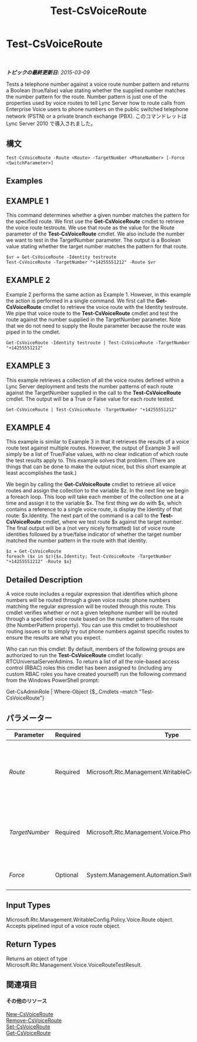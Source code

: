 ﻿---
title: Test-CsVoiceRoute
TOCTitle: Test-CsVoiceRoute
ms:assetid: 39d5012d-7beb-41c6-ac94-51011da04872
ms:mtpsurl: https://technet.microsoft.com/ja-jp/library/Gg425873(v=OCS.15)
ms:contentKeyID: 48271798
ms.date: 05/19/2016
mtps_version: v=OCS.15
ms.translationtype: HT
---

# Test-CsVoiceRoute

 

_**トピックの最終更新日:** 2015-03-09_

Tests a telephone number against a voice route number pattern and returns a Boolean (true/false) value stating whether the supplied number matches the number pattern for the route. Number pattern is just one of the properties used by voice routes to tell Lync Server how to route calls from Enterprise Voice users to phone numbers on the public switched telephone network (PSTN) or a private branch exchange (PBX). このコマンドレットは Lync Server 2010 で導入されました。

## 構文

    Test-CsVoiceRoute -Route <Route> -TargetNumber <PhoneNumber> [-Force <SwitchParameter>]

## Examples

## EXAMPLE 1

This command determines whether a given number matches the pattern for the specified route. We first use the **Get-CsVoiceRoute** cmdlet to retrieve the voice route testroute. We use that route as the value for the Route parameter of the **Test-CsVoiceRoute** cmdlet. We also include the number we want to test in the TargetNumber parameter. The output is a Boolean value stating whether the target number matches the pattern for that route.

    $vr = Get-CsVoiceRoute -Identity testroute
    Test-CsVoiceRoute -TargetNumber "+14255551212" -Route $vr

## EXAMPLE 2

Example 2 performs the same action as Example 1. However, in this example the action is performed in a single command. We first call the **Get-CsVoiceRoute** cmdlet to retrieve the voice route with the Identity testroute. We pipe that voice route to the **Test-CsVoiceRoute** cmdlet and test the route against the number supplied in the TargetNumber parameter. Note that we do not need to supply the Route parameter because the route was piped in to the cmdlet.

    Get-CsVoiceRoute -Identity testroute | Test-CsVoiceRoute -TargetNumber "+14255551212"

## EXAMPLE 3

This example retrieves a collection of all the voice routes defined within a Lync Server deployment and tests the number patterns of each route against the TargetNumber supplied in the call to the **Test-CsVoiceRoute** cmdlet. The output will be a True or False value for each route tested.

    Get-CsVoiceRoute | Test-CsVoiceRoute -TargetNumber "+14255551212"

## EXAMPLE 4

This example is similar to Example 3 in that it retrieves the results of a voice route test against multiple routes. However, the output of Example 3 will simply be a list of True/False values, with no clear indication of which route the test results apply to. This example solves that problem. (There are things that can be done to make the output nicer, but this short example at least accomplishes the task.)

We begin by calling the **Get-CsVoiceRoute** cmdlet to retrieve all voice routes and assign the collection to the variable $z. In the next line we begin a foreach loop. This loop will take each member of the collection one at a time and assign it to the variable $x. The first thing we do with $x, which contains a reference to a single voice route, is display the Identity of that route: $x.Identity. The next part of the command is a call to the **Test-CsVoiceRoute** cmdlet, where we test route $x against the target number. The final output will be a (not very nicely formatted) list of voice route identities followed by a true/false indicator of whether the target number matched the number pattern in the route with that identity.

    $z = Get-CsVoiceRoute
    foreach ($x in $z){$x.Identity; Test-CsVoiceRoute -TargetNumber "+14255551212" -Route $x}

## Detailed Description

A voice route includes a regular expression that identifies which phone numbers will be routed through a given voice route: phone numbers matching the regular expression will be routed through this route. This cmdlet verifies whether or not a given telephone number will be routed through a specified voice route based on the number pattern of the route (the NumberPattern property). You can use this cmdlet to troubleshoot routing issues or to simply try out phone numbers against specific routes to ensure the results are what you expect.

Who can run this cmdlet: By default, members of the following groups are authorized to run the **Test-CsVoiceRoute** cmdlet locally: RTCUniversalServerAdmins. To return a list of all the role-based access control (RBAC) roles this cmdlet has been assigned to (including any custom RBAC roles you have created yourself) run the following command from the Windows PowerShell prompt:

Get-CsAdminRole | Where-Object {$\_.Cmdlets –match "Test-CsVoiceRoute"}

## パラメーター


<table>
<colgroup>
<col style="width: 25%" />
<col style="width: 25%" />
<col style="width: 25%" />
<col style="width: 25%" />
</colgroup>
<thead>
<tr class="header">
<th>Parameter</th>
<th>Required</th>
<th>Type</th>
<th>Description</th>
</tr>
</thead>
<tbody>
<tr class="odd">
<td><p><em>Route</em></p></td>
<td><p>Required</p></td>
<td><p>Microsoft.Rtc.Management.WritableConfig.Policy.Voice.Route</p></td>
<td><p>An object containing a reference to the voice route against which you want to test the number specified in the TargetNumber parameter. You can retrieve a voice route object by calling the <strong>Get-CsVoiceRoute</strong> cmdlet.</p>
<p>Full Data Type: Microsoft.Rtc.Management.WritableConfig.Policy.Voice.Route</p></td>
</tr>
<tr class="even">
<td><p><em>TargetNumber</em></p></td>
<td><p>Required</p></td>
<td><p>Microsoft.Rtc.Management.Voice.PhoneNumber</p></td>
<td><p>The phone number against which you want to test the voice route specified in the Route parameter. This number should be in E.164 format (such as +14255551212).</p>
<p>Full Data Type: Microsoft.Rtc.Management.Voice.PhoneNumber</p></td>
</tr>
<tr class="odd">
<td><p><em>Force</em></p></td>
<td><p>Optional</p></td>
<td><p>System.Management.Automation.SwitchParameter</p></td>
<td><p>Suppresses any confirmation prompts or non-fatal error messages that might occur when you run the cmdlet.</p></td>
</tr>
</tbody>
</table>


## Input Types

Microsoft.Rtc.Management.WritableConfig.Policy.Voice.Route object. Accepts pipelined input of a voice route object.

## Return Types

Returns an object of type Microsoft.Rtc.Management.Voice.VoiceRouteTestResult.

## 関連項目

#### その他のリソース

[New-CsVoiceRoute](new-csvoiceroute.md)  
[Remove-CsVoiceRoute](remove-csvoiceroute.md)  
[Set-CsVoiceRoute](set-csvoiceroute.md)  
[Get-CsVoiceRoute](get-csvoiceroute.md)

